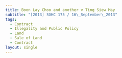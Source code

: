 ```yaml
---
title: Boon Lay Choo and another v Ting Siew May
subtitle: "[2013] SGHC 175 / 16\_September\_2013"
tags:
  - Contract
  - Illegality and Public Policy
  - Land
  - Sale of Land
  - Contract
layout: single
---
```


